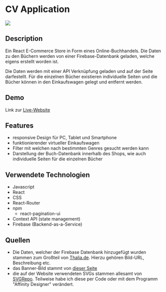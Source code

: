 # CV Application
![](https://i.imgur.com/Y6NTaBA.png)

## Description

Ein React E-Commerce Store in Form eines Online-Buchhandels. Die Daten zu den Büchern werden von einer Firebase-Datenbank geladen, welche eigens erstellt worden ist.

Die Daten werden mit einer API Verknüpfung geladen und auf der Seite darfestellt. Für die einzelnen Bücher existieren individuelle Seiten und die Bücher können in den Einkaufswagen gelegt und entfernt werden.

## Demo

Link zur [Live-Website](https://jonashencke.github.io/bookstore/#/)

## Features

- responsive Design für PC, Tablet und Smartphone
- funktionierender virtueller Einkaufswagen
- Filter mit welchen nach bestimmten Genres gesucht werden kann
- Darstellung der Buch-Datenbank innerhalb des Shops, wie auch individuelle Seiten für die einzelnen Bücher

## Verwendete Technologien

- Javascript
- React
- CSS
- React-Router
- npm
    - react-pagination-ui
- Context API (state management)
- Firebase (Backend-as-a-Service)

## Quellen

- Die Daten, welcher der Firebase Datenbank hinzugefügt wurden stammen zum Großteil von [Thalia.de](http://Thalia.de). Hierzu gehören Bild-URL, Beschreibung etc.
- das Banner-Bild stammt von [dieser Seite](https://uk.bookshop.org/shop/thesmallcitybookshop)
- die auf der Website verwendeten SVGs stammen allesamt von [SVGRepo](https://www.svgrepo.com/). Teilweise habe ich diese per Code oder mit dem Programm "Affinity Designer" verändert.